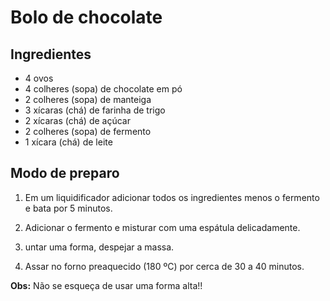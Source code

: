 # Bolo de chocolate

## Ingredientes
- 4 ovos
- 4 colheres (sopa) de chocolate em pó
- 2 colheres (sopa) de manteiga
- 3 xícaras (chá) de farinha de trigo
- 2 xícaras (chá) de açúcar
- 2 colheres (sopa) de fermento
- 1 xícara (chá) de leite


## Modo de preparo

1. Em um liquidificador adicionar todos os ingredientes menos o fermento e bata por 5 minutos.

1. Adicionar o fermento e misturar com uma espátula delicadamente.

1. untar uma forma, despejar a massa.

1. Assar no forno preaquecido (180 ºC) por cerca de 30 a 40 minutos. 

**Obs:** Não se esqueça de usar uma forma alta!!
